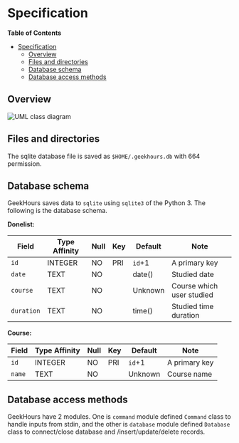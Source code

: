 # Specification

**Table of Contents**

- [Specification](#specification)
    - [Overview](#overview)
    - [Files and directories](#files-and-directories)
    - [Database schema](#database-schema)
    - [Database access methods](#database-access-methods)

## Overview

![UML class diagram](http://www.plantuml.com/plantuml/png/LP3BIiGm58RtVOg06mN71nXA6T6Ek14Pkd1NJfj36oQN8Jbn5ZBlRYusnAxo_UVo_wS7Hs39AzdC4fnZhq0mWSEVXh7PQ8qpZNowVmZeu1lBUpNNCNHAJ2YqGqkZDTU4_iA1i217YGLlpP_JYr4AD8z62mOJeBmhmcgyTONcIBbeSH6Eq5OsbKLUVu7v30k6KJodHKzyOcsxNTPrqJ9dA2sXFZpU7O_FuSiDuIY-P-yVG__MdrZxUUgI61ttREY_XeGaL8qvQILmRu64qPMqPSxJ-NcBkRU0R6V5ijBsWofzz--cve2QUoL_0G00)

## Files and directories

The sqlite database file is saved as `$HOME/.geekhours.db` with 664 permission.

## Database schema

GeekHours saves data to `sqlite` using `sqlite3` of the Python 3. The following is the database schema.

**Donelist:**

Field      | Type Affinity | Null | Key | Default | Note
-----      | ------------- | ---- | --- | ------- | -----
`id`       | INTEGER       | NO   | PRI | `id`+1  | A primary key
`date`     | TEXT          | NO   |     | date()  | Studied date
`course`   | TEXT          | NO   |     | Unknown | Course which user studied
`duration` | TEXT          | NO   |     | time()  | Studied time duration

**Course:**

Field      | Type Affinity | Null | Key | Default | Note
-----      | ------------- | ---- | --- | ------- | -----
`id`       | INTEGER       | NO   | PRI | `id`+1  | A primary key
`name`     | TEXT          | NO   |     | Unknown | Course name

## Database access methods

GeekHours have 2 modules. One is `command` module defined `Command` class to handle inputs from stdin,
and the other is `database` module defined `Database` class to connect/close database and /insert/update/delete
records.
